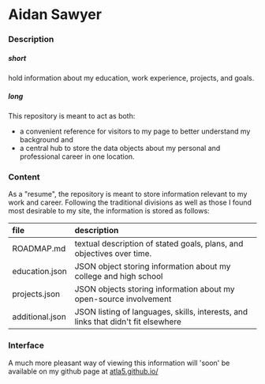 # Aidan Sawyer

### Description ###

##### short #####
hold information about my education, work experience, projects, and goals.

##### long #####
This repository is meant to act as both:
 - a convenient reference for visitors to my page to better understand my background and
 - a central hub to store the data objects about my personal and professional
   career in one location.

### Content ###

As a "resume", the repository is meant to store information relevant to my work
  and career. Following the traditional divisions as well as those I found most
  desirable to my site, the information is stored as follows:

|file|description|
|:--|:---------------|
|ROADMAP.md|textual description of stated goals, plans, and objectives over time.|
|education.json|JSON object storing information about my college and high school|
|projects.json|JSON objects storing information about my open-source involvement|
|additional.json|JSON listing of languages, skills, interests, and links that didn't fit elsewhere|

### Interface ###

A much more pleasant way of viewing this information will 'soon' be available on 
  my github page at [atla5.github.io/](atla5.github.io/)
